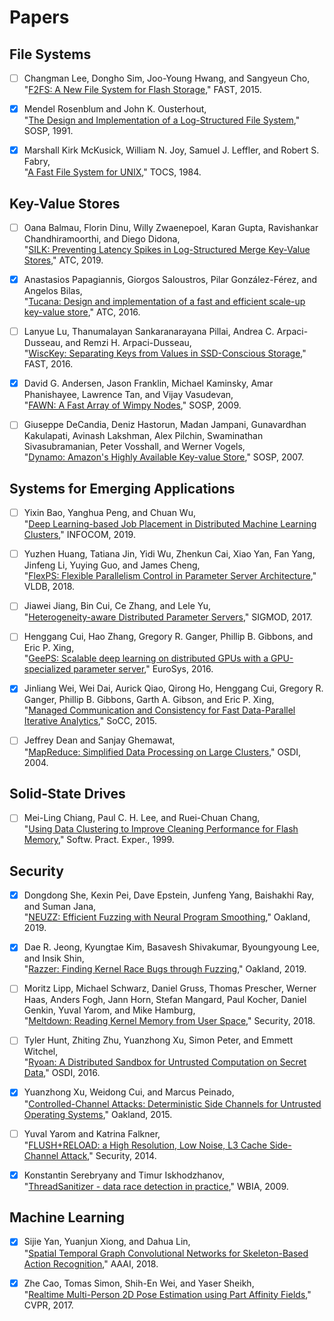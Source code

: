 # Papers

## File Systems

- [ ] Changman Lee, Dongho Sim, Joo-Young Hwang, and Sangyeun Cho,  
"[F2FS: A New File System for Flash Storage](https://www.usenix.org/system/files/conference/fast15/fast15-paper-lee.pdf)," FAST, 2015.

- [x] Mendel Rosenblum and John K. Ousterhout,  
"[The Design and Implementation of a Log-Structured File System](https://people.eecs.berkeley.edu/~brewer/cs262/LFS.pdf)," SOSP, 1991.

- [x] Marshall Kirk McKusick, William N. Joy, Samuel J. Leffler, and Robert S. Fabry,  
"[A Fast File System for UNIX](https://people.eecs.berkeley.edu/~brewer/cs262/FFS.pdf)," TOCS, 1984.

## Key-Value Stores

- [ ] Oana Balmau, Florin Dinu, Willy Zwaenepoel, Karan Gupta, Ravishankar Chandhiramoorthi, and Diego Didona,  
"[SILK: Preventing Latency Spikes in Log-Structured Merge Key-Value Stores](https://www.usenix.org/system/files/atc19-balmau.pdf)," ATC, 2019.

- [x] Anastasios Papagiannis, Giorgos Saloustros, Pilar González-Férez, and Angelos Bilas,  
"[Tucana: Design and implementation of a fast and efficient scale-up key-value store](https://www.usenix.org/system/files/conference/atc16/atc16_paper-papagiannis.pdf)," ATC, 2016.

- [ ] Lanyue Lu, Thanumalayan Sankaranarayana Pillai, Andrea C. Arpaci-Dusseau, and Remzi H. Arpaci-Dusseau,  
"[WiscKey: Separating Keys from Values in SSD-Conscious Storage](https://www.usenix.org/system/files/conference/fast16/fast16-papers-lu.pdf)," FAST, 2016.

- [x] David G. Andersen, Jason Franklin, Michael Kaminsky, Amar Phanishayee, Lawrence Tan, and Vijay Vasudevan,  
"[FAWN: A Fast Array of Wimpy Nodes](http://www.cs.cmu.edu/~fawnproj/papers/fawn-sosp2009.pdf)," SOSP, 2009.

- [ ] Giuseppe DeCandia, Deniz Hastorun, Madan Jampani, Gunavardhan Kakulapati, Avinash Lakshman, Alex Pilchin, Swaminathan Sivasubramanian, Peter Vosshall, and Werner Vogels,  
"[Dynamo: Amazon's Highly Available Key-value Store](https://www.allthingsdistributed.com/files/amazon-dynamo-sosp2007.pdf)," SOSP, 2007.

## Systems for Emerging Applications

- [ ] Yixin Bao, Yanghua Peng, and Chuan Wu,  
"[Deep Learning-based Job Placement in Distributed Machine Learning Clusters](https://i.cs.hku.hk/~cwu/papers/yxbao-infocom19.pdf)," INFOCOM, 2019.

- [ ] Yuzhen Huang, Tatiana Jin, Yidi Wu, Zhenkun Cai, Xiao Yan, Fan Yang, Jinfeng Li, Yuying Guo, and James Cheng,  
"[FlexPS: Flexible Parallelism Control in Parameter Server Architecture](http://www.vldb.org/pvldb/vol11/p566-huang.pdf)," VLDB, 2018.

- [ ] Jiawei Jiang, Bin Cui, Ce Zhang, and Lele Yu,  
"[Heterogeneity-aware Distributed Parameter Servers](https://dl.acm.org/doi/pdf/10.1145/3035918.3035933?download=true)," SIGMOD, 2017.

- [ ] Henggang Cui, Hao Zhang, Gregory R. Ganger, Phillip B. Gibbons, and Eric P. Xing,  
"[GeePS: Scalable deep learning on distributed GPUs with a GPU-specialized parameter server](https://www.pdl.cmu.edu/PDL-FTP/CloudComputing/GeePS-cui-eurosys16.pdf)," EuroSys, 2016.

- [x] Jinliang Wei, Wei Dai, Aurick Qiao, Qirong Ho, Henggang Cui, Gregory R. Ganger, Phillip B. Gibbons, Garth A. Gibson, and Eric P. Xing,  
"[Managed Communication and Consistency for Fast Data-Parallel Iterative Analytics](https://www.cs.cmu.edu/~epxing/papers/2015/Wei_etal_SoCC15.pdf)," SoCC, 2015.

- [ ] Jeffrey Dean and Sanjay Ghemawat,  
"[MapReduce: Simplified Data Processing on Large Clusters](https://www.usenix.org/legacy/events/osdi04/tech/full_papers/dean/dean.pdf)," OSDI, 2004.

## Solid-State Drives

- [ ] Mei-Ling Chiang, Paul C. H. Lee, and Ruei-Chuan Chang,  
"[Using Data Clustering to Improve Cleaning Performance for Flash Memory](https://www.iis.sinica.edu.tw/page/library/TechReport/tr1998/tr98011.pdf)," Softw. Pract. Exper., 1999.


## Security

- [x] Dongdong She, Kexin Pei, Dave Epstein, Junfeng Yang, Baishakhi Ray, and Suman Jana,  
"[NEUZZ: Efficient Fuzzing with Neural Program Smoothing](https://arxiv.org/pdf/1807.05620.pdf)," Oakland, 2019.

- [x] Dae R. Jeong, Kyungtae Kim, Basavesh Shivakumar, Byoungyoung Lee, and Insik Shin,  
"[Razzer: Finding Kernel Race Bugs through Fuzzing](https://lifeasageek.github.io/papers/jeong-razzer.pdf)," Oakland, 2019.

- [ ] Moritz Lipp, Michael Schwarz, Daniel Gruss, Thomas Prescher, Werner Haas, Anders Fogh, Jann Horn, Stefan Mangard, Paul Kocher, Daniel Genkin, Yuval Yarom, and Mike Hamburg,  
"[Meltdown: Reading Kernel Memory from User Space](https://www.usenix.org/system/files/conference/usenixsecurity18/sec18-lipp.pdf)," Security, 2018.

- [ ] Tyler Hunt, Zhiting Zhu, Yuanzhong Xu, Simon Peter, and Emmett Witchel,  
"[Ryoan: A Distributed Sandbox for Untrusted Computation on Secret Data](https://www.usenix.org/system/files/conference/osdi16/osdi16-hunt.pdf)," OSDI, 2016.

- [x] Yuanzhong Xu, Weidong Cui, and Marcus Peinado,  
"[Controlled-Channel Attacks: Deterministic Side Channels for Untrusted Operating Systems](https://www.ieee-security.org/TC/SP2015/papers-archived/6949a640.pdf)," Oakland, 2015.

- [ ] Yuval Yarom and Katrina Falkner,  
"[FLUSH+RELOAD: a High Resolution, Low Noise, L3 Cache Side-Channel Attack](https://eprint.iacr.org/2013/448.pdf)," Security, 2014.

- [x] Konstantin Serebryany and Timur Iskhodzhanov,  
"[ThreadSanitizer - data race detection in practice](https://static.googleusercontent.com/media/research.google.com/ko//pubs/archive/35604.pdf)," WBIA, 2009.

## Machine Learning

- [x] Sijie Yan, Yuanjun Xiong, and Dahua Lin,  
"[Spatial Temporal Graph Convolutional Networks for Skeleton-Based Action Recognition](https://arxiv.org/pdf/1801.07455.pdf)," AAAI, 2018.

- [x] Zhe Cao, Tomas Simon, Shih-En Wei, and Yaser Sheikh,  
"[Realtime Multi-Person 2D Pose Estimation using Part Affinity Fields](https://arxiv.org/pdf/1611.08050.pdf)," CVPR, 2017.
